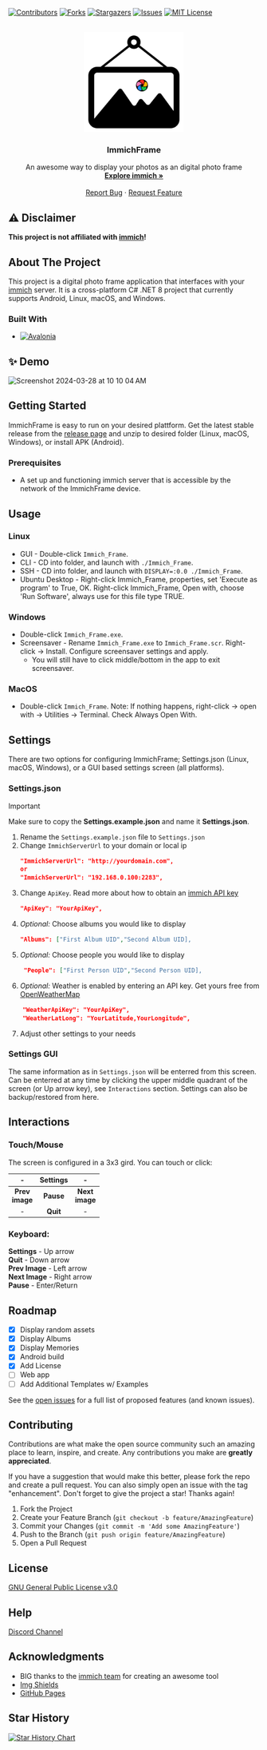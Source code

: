 [![Contributors][contributors-shield]][contributors-url]
[![Forks][forks-shield]][forks-url]
[![Stargazers][stars-shield]][stars-url]
[![Issues][issues-shield]][issues-url]
[![MIT License][license-shield]][license-url]



<!-- PROJECT LOGO -->
<br />
<div align="center">
  <a href="https://github.com/3rob3/ImmichFrame">
    <img src="ImmichFrame/Assets/AppIcon.png" alt="Logo" width="200" height="200">
  </a>

  <h3 align="center">ImmichFrame</h3>

  <p align="center">
    An awesome way to display your photos as an digital photo frame
    <br />
    <a href="https://immich.app/"><strong>Explore immich »</strong></a>
    <br />
    <br />
    <a href="https://github.com/3rob3/ImmichFrame/issues">Report Bug</a>
    ·
    <a href="https://github.com/3rob3/ImmichFrame/issues">Request Feature</a>
  </p>
</div>

## ⚠️ Disclaimer

**This project is not affiliated with [immich][immich-github-url]!**

<!-- ABOUT THE PROJECT -->
## About The Project

This project is a digital photo frame application that interfaces with your [immich][immich-github-url] server. It is a cross-platform C# .NET 8 project that currently supports Android, Linux, macOS, and Windows.

### Built With

* [![Avalonia][Avalonia]][Avalonia-url]

## ✨ Demo
![Screenshot 2024-03-28 at 10 10 04 AM](https://github.com/3rob3/ImmichFrame/assets/156599986/75720456-4ccc-4323-af77-b72f34952f40)

<!-- GETTING STARTED -->
## Getting Started

ImmichFrame is easy to run on your desired plattform. Get the latest stable release from the [release page][releases-url] and unzip to desired folder (Linux, macOS, Windows), or install APK (Android).

### Prerequisites
- A set up and functioning immich server that is accessible by the network of the ImmichFrame device.

<!-- USAGE EXAMPLES -->
## Usage
### Linux
- GUI - Double-click `Immich_Frame`.
- CLI - CD into folder, and launch with `./Immich_Frame`.
- SSH - CD into folder, and launch with `DISPLAY=:0.0 ./Immich_Frame`.
- Ubuntu Desktop - Right-click Immich_Frame, properties, set 'Execute as program' to True, OK. Right-click Immich_Frame, Open with, choose 'Run Software', always use for this file type TRUE.
### Windows
- Double-click `Immich_Frame.exe`.
- Screensaver - Rename `Immich_Frame.exe` to `Immich_Frame.scr`. Right-click &rarr; Install. Configure screensaver settings and apply.
  - You will still have to click middle/bottom in the app to exit screensaver.
### MacOS
- Double-click `Immich_Frame`. Note: If nothing happens, right-click &rarr; open with &rarr; Utilities &rarr; Terminal. Check Always Open With.

## Settings
There are two options for configuring ImmichFrame; Settings.json (Linux, macOS, Windows), or a GUI based settings screen (all platforms). 

### Settings.json
> [!IMPORTANT]  
> Make sure to copy the **Settings.example.json** and name it **Settings.json**. 
 
1. Rename the `Settings.example.json` file to `Settings.json`
2. Change `ImmichServerUrl` to your domain or local ip
   ```json
   "ImmichServerUrl": "http://yourdomain.com",  
   or
   "ImmichServerUrl": "192.168.0.100:2283",  
   ```
3. Change `ApiKey`. Read more about how to obtain an [immich API key][immich-api-url]
   ```json
   "ApiKey": "YourApiKey", 
   ```
4. *Optional:* Choose albums you would like to display
   ```json
   "Albums": ["First Album UID","Second Album UID],
   ```
5. *Optional:* Choose people you would like to display
   ```json
    "People": ["First Person UID","Second Person UID],
   ```
6. *Optional:* Weather is enabled by entering an API key. Get yours free from [OpenWeatherMap][openweathermap-url]
```json
    "WeatherApiKey": "YourApiKey",
    "WeatherLatLong": "YourLatitude,YourLongitude",
   ```
7. Adjust other settings to your needs

### Settings GUI
The same information as in `Settings.json` will be enterred from this screen. Can be enterred at any time by clicking the upper middle quadrant of the screen (or Up arrow key), see `Interactions` section. Settings can also be backup/restored from here.

<!-- INTERACTIONS -->
## Interactions
### Touch/Mouse
The screen is configured in a 3x3 gird. You can touch or click:

|   -   | **Settings** |   -   |
| :---: | :---: | :---: |
| **Prev<br>image** | **Pause** | **Next<br>image** |
|   -   | **Quit** |   -   |

### Keyboard:
**Settings** - Up arrow <br/>
**Quit** - Down arrow <br/>
**Prev Image** - Left arrow <br/>
**Next Image** - Right arrow <br/>
**Pause** - Enter/Return <br/>
<!-- ROADMAP -->
## Roadmap

- [x] Display random assets
- [x] Display Albums
- [x] Display Memories
- [x] Android build
- [x] Add License
- [ ] Web app
- [ ] Add Additional Templates w/ Examples

See the [open issues](https://github.com/3rob3/ImmichFrame/issues) for a full list of proposed features (and known issues).

<!-- CONTRIBUTING -->
## Contributing

Contributions are what make the open source community such an amazing place to learn, inspire, and create. Any contributions you make are **greatly appreciated**.

If you have a suggestion that would make this better, please fork the repo and create a pull request. You can also simply open an issue with the tag "enhancement".
Don't forget to give the project a star! Thanks again!

1. Fork the Project
2. Create your Feature Branch (`git checkout -b feature/AmazingFeature`)
3. Commit your Changes (`git commit -m 'Add some AmazingFeature'`)
4. Push to the Branch (`git push origin feature/AmazingFeature`)
5. Open a Pull Request

<!-- LICENSE -->
## License

[GNU General Public License v3.0](LICENSE.txt)

<!-- Help -->
## Help
[Discord Channel](https://discord.com/channels/979116623879368755/1217843270244372480)

<!-- ACKNOWLEDGMENTS -->
## Acknowledgments

* BIG thanks to the [immich team][immich-github-url] for creating an awesome tool
* [Img Shields](https://shields.io)
* [GitHub Pages](https://pages.github.com)

## Star History

[![Star History Chart](https://api.star-history.com/svg?repos=3rob3/ImmichFrame&type=Date)](https://star-history.com/#3rob3/ImmichFrame&Date)



<!-- MARKDOWN LINKS & IMAGES -->
<!-- https://www.markdownguide.org/basic-syntax/#reference-style-links -->
[contributors-shield]: https://img.shields.io/github/contributors/3rob3/ImmichFrame.svg?style=for-the-badge
[contributors-url]: https://github.com/3rob3/ImmichFrame/graphs/contributors
[forks-shield]: https://img.shields.io/github/forks/3rob3/ImmichFrame.svg?style=for-the-badge
[forks-url]: https://github.com/3rob3/ImmichFrame/network/members
[stars-shield]: https://img.shields.io/github/stars/3rob3/ImmichFrame.svg?style=for-the-badge
[stars-url]: https://github.com/3rob3/ImmichFrame/stargazers
[issues-shield]: https://img.shields.io/github/issues/3rob3/ImmichFrame.svg?style=for-the-badge
[issues-url]: https://github.com/3rob3/ImmichFrame/issues
[license-shield]: https://img.shields.io/github/license/3rob3/ImmichFrame.svg?style=for-the-badge
[license-url]: https://github.com/3rob3/ImmichFrame/blob/master/LICENSE.txt
[releases-url]: https://github.com/3rob3/ImmichFrame/releases/latest
[openweathermap-url]: https://openweathermap.org/
[immich-github-url]: https://github.com/immich-app/immich
[beach-screenshot]: https://github.com/3rob3/ImmichFrame/assets/156599986/a21a28d3-1111-4f35-8d4b-9d6ece84aac1
[Avalonia]: https://img.shields.io/badge/avalonia-purple?style=for-the-badge&logo=avalonia&logoColor=white
[Avalonia-url]: https://docs.avaloniaui.net/docs/welcome
[immich-api-url]: https://immich.app/docs/features/command-line-interface#obtain-the-api-key

